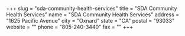 +++
slug = "sda-community-health-services"
title = "SDA Community Health Services"
name = "SDA Community Health Services"
address = "1625 Pacific Avenue"
city = "Oxnard"
state = "CA"
postal = "93033"
website = ""
phone = "805-240-3440"
fax = ""
+++
